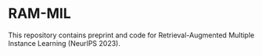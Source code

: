 # RAM-MIL
This repository contains preprint and code for Retrieval-Augmented Multiple Instance Learning (NeurIPS 2023).
